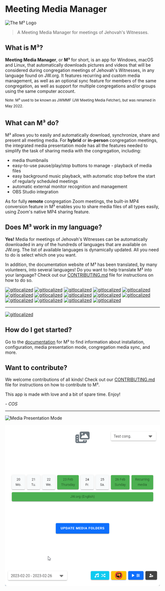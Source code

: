 # Meeting Media Manager

<img src='https://github.com/sircharlo/meeting-media-manager/raw/master/build/icons/icon.png?raw=true' alt='The M³ Logo' style='max-height: 20vh' />

> A Meeting Media Manager for meetings of Jehovah's Witnesses.

## What is M³?

**Meeting Media Manager**, or **M³** for short, is an app for Windows, macOS and Linux, that automatically downloads pictures and videos that will be considered during congregation meetings of Jehovah's Witnesses, in any language found on JW.org. It features recurring and custom media management, as well as an optional sync feature for members of the same congregation, as well as support for multiple congregations and/or groups using the same computer account.

<sup>Note: M³ used to be known as JWMMF (JW Meeting Media Fetcher), but was renamed in May 2022.</sup>

## What can M³ do?

M³ allows you to easily and automatically download, synchronize, share and present all meeting media.
For **hybrid** or **in-person** congregation meetings, the integrated media presentation mode has all the features needed to simplify the task of sharing media with the congregation, including:

- media thumbnails
- easy-to-use pause/play/stop buttons to manage - playback of media files
- easy background music playback, with automatic stop before the start of regularly scheduled meetings
- automatic external monitor recognition and management
- OBS Studio integration

As for fully **remote** congregation Zoom meetings, the built-in MP4 conversion feature in M³ enables you to share media files of all types easily, using Zoom's native MP4 sharing feature.

## Does M³ work in my language?

**Yes!** Media for meetings of Jehovah's Witnesses can be automatically downloaded in any of the hundreds of languages that are available on JW.org. The list of available languages is dynamically updated. All you need to do is select which one you want.

In addition, the documentation website of M³ has been translated, by many volunteers, into several languages! Do you want to help translate M³ into your language? Check out our [CONTRIBUTING.md](CONTRIBUTING.md) file for instructions on how to do so.

[![gitlocalized](https://gitlocalize.com/repo/8177/de/badge.svg)](https://gitlocalize.com/repo/8177/de?utm_source=badge)
[![gitlocalized](https://gitlocalize.com/repo/8177/es/badge.svg)](https://gitlocalize.com/repo/8177/es?utm_source=badge)
[![gitlocalized](https://gitlocalize.com/repo/8177/et/badge.svg)](https://gitlocalize.com/repo/8177/et?utm_source=badge)
[![gitlocalized](https://gitlocalize.com/repo/8177/fi/badge.svg)](https://gitlocalize.com/repo/8177/fi?utm_source=badge)
[![gitlocalized](https://gitlocalize.com/repo/8177/fr/badge.svg)](https://gitlocalize.com/repo/8177/fr?utm_source=badge)
[![gitlocalized](https://gitlocalize.com/repo/8177/hu/badge.svg)](https://gitlocalize.com/repo/8177/hu?utm_source=badge)
[![gitlocalized](https://gitlocalize.com/repo/8177/it/badge.svg)](https://gitlocalize.com/repo/8177/it?utm_source=badge)
[![gitlocalized](https://gitlocalize.com/repo/8177/mg/badge.svg)](https://gitlocalize.com/repo/8177/mg?utm_source=badge)
[![gitlocalized](https://gitlocalize.com/repo/8177/nl/badge.svg)](https://gitlocalize.com/repo/8177/nl?utm_source=badge)
[![gitlocalized](https://gitlocalize.com/repo/8177/pcm/badge.svg)](https://gitlocalize.com/repo/8177/pcm?utm_source=badge)
[![gitlocalized](https://gitlocalize.com/repo/8177/pt-BR/badge.svg)](https://gitlocalize.com/repo/8177/pt-BR?utm_source=badge)
[![gitlocalized](https://gitlocalize.com/repo/8177/pt-PT/badge.svg)](https://gitlocalize.com/repo/8177/pt-PT?utm_source=badge)
[![gitlocalized](https://gitlocalize.com/repo/8177/ru/badge.svg)](https://gitlocalize.com/repo/8177/ru?utm_source=badge)
[![gitlocalized](https://gitlocalize.com/repo/8177/sv/badge.svg)](https://gitlocalize.com/repo/8177/sv?utm_source=badge)
___

[![gitlocalized](https://gitlocalize.com/repo/8177/whole_project/badge.svg)](https://gitlocalize.com/repo/8177/?utm_source=badge)

## How do I get started?

Go to the [documentation](https://sircharlo.github.io/meeting-media-manager/) for M³ to find information about installation, configuration, media presentation mode, congregation media sync, and more.

## Want to contribute?

We welcome contributions of all kinds! Check out our [CONTRIBUTING.md](CONTRIBUTING.md) file for instructions on how to contribute to M³.

This app is made with love and a bit of spare time.
Enjoy!

<!-- markdownlint-disable-next-line -->
*- COS*

___

![Media Presentation Mode](./assets/img/present/standby-mode.png)

![Media Sync in progress](./assets/img/main/update-folders.gif)
